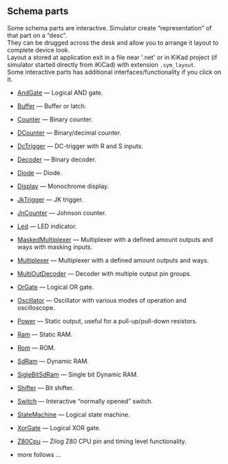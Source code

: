 ## Schema parts

Some schema parts are interactive. Simulator create “representation” of that part on a “desc”.  
They can be drugged across the desk and allow you to arrange it layout to complete device look.  
Layout a stored at application exit in a file near '.net' or in KiKad project (if simulator started directly from iKiCad) with extension
`.sym_layout`.  
Some interactive parts has additional interfaces/functionality if you click on it.

* [AndGate](and%2FREADME.md) — Logical AND gate.
* [Buffer](buffer%2FREADME.md) — Buffer or latch.
* [Counter](counter%2FREADME.md) — Binary counter.
* [DCounter](dCounter%2FREADME.md) — Binary/decimal counter.
* [DcTrigger](dcTrigger%2FREADME.md) — DC-trigger with R and S inputs.
* [Decoder](decoder%2FREADME.md) — Binary decoder.
* [Diode](diode%2FREADME.md) — Diode.
* [Display](display%2FREADME.md) — Monochrome display.
* [JkTrigger](jkTrigger%2FREADME.md) — JK trigger.
* [JnCounter](jnCounter%2FREADME.md) — Johnson counter.
* [Led](led%2FREADME.md) — LED indicator.
* [MaskedMultiplexer]( multiplexer%2FmaskedMultiplexer.md) — Multiplexer with a defined amount outputs and ways with masking inputs.
* [Multiplexer](multiplexer%2FREADME.md) — Multiplexer with a defined amount outputs and ways.
* [MultiOutDecoder](decoder%2FMultiOutDecoder.md) — Decoder with multiple output pin groups.
* [OrGate](or%2FREADME.md) — Logical OR gate.
* [Oscillator](oscillator%2FREADME.md) — Oscillator with various modes of operation and oscilloscope.
* [Power](power%2FREADME.md) — Static output, useful for a pull-up/pull-down resistors.
* [Ram](ram/README.md) — Static RAM.
* [Rom](rom/README.md) — ROM.
* [SdRam](sdram/README.md) — Dynamic RAM.
* [SigleBitSdRam](sdram/SingleBitSdRam.md) — Single bit Dynamic RAM.
* [Shifter](shifter/README.md) — Bit shifter.
* [Switch](Switch/README.md) — Interactive “normally opened” switch.
* [StateMachine](stateMachine%2FREADME.md) — Logical state machine.
* [XorGate](xor%2FREADME.md) — Logical XOR gate.
* [Z80Cpu](z80%2FREADME.md) — Zilog Z80 CPU pin and timing level functionality.

* more follows … 